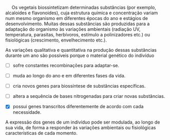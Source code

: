 

     Os vegetais biossintetizam determinadas substâncias (por exemplo, alcaloides e flavonoides), cuja estrutura química e concentração variam num mesmo organismo em diferentes épocas do ano e estágios de desenvolvimento. Muitas dessas substâncias são produzidas para a adaptação do organismo às variações ambientais (radiação UV, temperatura, parasitas, herbívoros, estímulo a polinizadores etc.) ou fisiológicas (crescimento, envelhecimento etc.).

As variações qualitativa e quantitativa na produção dessas substâncias durante um ano são possíveis porque o material genético do indivíduo



- [ ] sofre constantes recombinações para adaptar-se.
- [ ] muda ao longo do ano e em diferentes fases da vida.
- [ ] cria novos genes para biossíntese de substâncias específicas.
- [ ] altera a sequência de bases nitrogenadas para criar novas substâncias.
- [x] possui genes transcritos diferentemente de acordo com cada necessidade.


A expressão dos genes de um indivíduo pode ser modulada, ao longo de sua vida, de forma a responder às variações ambientais ou fisiológicas características de cada momento.
